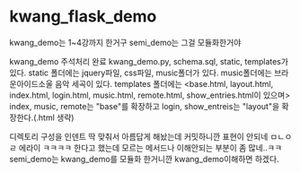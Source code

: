 kwang_flask_demo
================

kwang_demo는 1~4강까지 한거구
semi_demo는 그걸 모듈화한거야


kwang_demo 주석처리 완료
    kwang_demo.py, schema.sql, static, templates가 있다.
    static 폴더에는 jquery파일, css파일, music폴더가 있다.
        music폴더에는 브라운아이드소울 음악 세곡이 있다.
    templates 폴더에는
        <base.html, layout.html, index.html, login.html, 
        music.html, remote.html, show_entries.html이 있으며>
        index, music, remote는 "base"를 확장하고
        login, show_entreis는 "layout"을 확장한다.(.html 생략)

디렉토리 구성을 인덴트 딱 맞춰서 아름답게 해놨는데 커밋하니깐 표현이 안되네 ㅁㄴㅇㄹ 에라이 ㅋㅋㅋㅋ
한다고 했는데 모르는 메서드나 이해안되는 부분이 좀 많네..ㅋㅋ 
semi_demo는 kwang_demo를 모듈화 한거니깐 kwang_demo이해하면 하겠다.

    
